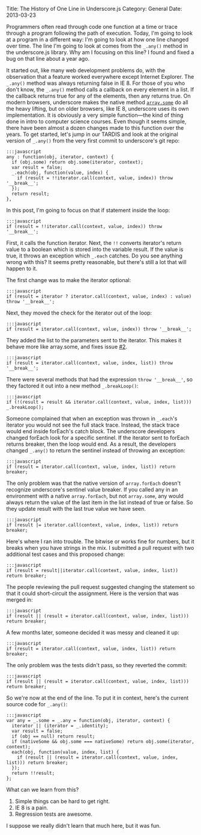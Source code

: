 Title: The History of One Line in Underscore.js
Category: General
Date: 2013-03-23

Programmers often read through code one function at a time or trace through a
program following the path of execution.
Today, I'm going to look at a program in a different way: I'm going to look at
how one line changed over time.
The line I'm going to look at comes from the `_.any()` method in the underscore.js library.
Why am I focusing on this line?
I found and fixed a bug on that line about a year ago.

It started out, like many web development problems do, with the observation
that a feature worked everywhere except Internet Explorer.
The `_.any()` method was always returning false in IE 8.
For those of you who don't know, the `_.any()` method calls a callback on every
element in a list.
If the callback returns true for any of the elements, then any returns true.
On modern browsers, underscore makes the native method
[`array.some`](https://developer.mozilla.org/en-US/docs/JavaScript/Reference/Global_Objects/Array/some)
do all the heavy lifting, but on older browsers, like IE 8, underscore uses its
own implementation.
It is obviously a very simple function&mdash;the kind of thing done in intro to computer science courses.
Even though it seems simple, there have been almost a dozen changes made to this function over the years.
To get started, let's jump in our TARDIS and look at the original version of `_.any()` from the
very first commit to underscore's git repo:

    :::javascript
    any : function(obj, iterator, context) {
      if (obj.some) return obj.some(iterator, context);
      var result = false;
      _.each(obj, function(value, index) {
        if (result = !!iterator.call(context, value, index)) throw '__break__';
      });
      return result;
    },

In this post, I'm going to focus on that if statement inside the loop:

    :::javascript
    if (result = !!iterator.call(context, value, index)) throw '__break__';

First, it calls the function iterator.
Next, the `!!` converts iterator's return value to a boolean which is stored into the variable result.
If the value is true, it throws an exception which `_.each` catches.
Do you see anything wrong with this?
It seems pretty reasonable, but there's still a lot that will happen to it.

The first change was to make the iterator optional:

    :::javascript
    if (result = iterator ? iterator.call(context, value, index) : value) throw '__break__';

Next, they moved the check for the iterator out of the loop:

    :::javascript
    if (result = iterator.call(context, value, index)) throw '__break__';

They added the list to the parameters sent to the iterator. This makes it
behave more like array.some, and fixes issue
[#2](https://github.com/documentcloud/underscore/issues/2).

    :::javascript
    if (result = iterator.call(context, value, index, list)) throw '__break__';

There were several methods that had the expression `throw '__break__'`, so they
factored it out into a new method `_.breakLoop()`:

    :::javascript
    if (!(result = result && iterator.call(context, value, index, list))) _.breakLoop();

Someone complained that when an exception was thrown in `_.each`'s iterator you
would not see the full stack trace.
Instead, the stack trace would end inside forEach's catch block.
The underscore developers changed forEach look for a specific sentinel.
If the iterator sent to forEach returns breaker, then the loop would end.
As a result, the developers changed `_.any()` to return the sentinel instead of
throwing an exception:

    :::javascript
    if (result = iterator.call(context, value, index, list)) return breaker;

The only problem was that the native version of `array.forEach` doesn't
recognize underscore's sentinel value breaker.
If you called any in an environment with a native `array.forEach`, but not
`array.some`, any would always return the value of the last item in the list
instead of true or false.
So they update result with the last true value we have seen.

    :::javascript
    if (result |= iterator.call(context, value, index, list)) return breaker;

Here's where I ran into trouble.
The bitwise or works fine for numbers, but it breaks when you have strings in the mix.
I submitted a pull request with two additional test cases and this proposed change:

    :::javascript
    if (result = result||iterator.call(context, value, index, list)) return breaker;

The people reviewing the pull request suggested changing the statement so that
it could short-circuit the assignment.  Here is the version that was merged in:

    :::javascript
    if (result || (result = iterator.call(context, value, index, list))) return breaker;

A few months later, someone decided it was messy and cleaned it up:

    :::javascript
    if (result = iterator.call(context, value, index, list)) return breaker;

The only problem was the tests didn't pass, so they reverted the commit:

    :::javascript
    if (result || (result = iterator.call(context, value, index, list))) return breaker;

So we're now at the end of the line. To put it in context, here's the current
source code for `_.any()`:

    :::javascript
    var any = _.some = _.any = function(obj, iterator, context) {
      iterator || (iterator = _.identity);
      var result = false;
      if (obj == null) return result;
      if (nativeSome && obj.some === nativeSome) return obj.some(iterator, context);
      each(obj, function(value, index, list) {
        if (result || (result = iterator.call(context, value, index, list))) return breaker;
      });
      return !!result;
    };

What can we learn from this?

1. Simple things can be hard to get right.
2. IE 8 is a pain.
3. Regression tests are awesome.

I suppose we really didn't learn that much here, but it was fun.

